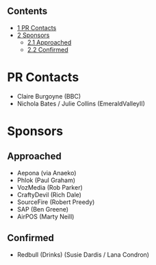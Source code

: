 Contents
--------

-   [1 PR Contacts](#PR_Contacts)
-   [2 Sponsors](#Sponsors)
    -   [2.1 Approached](#Approached)
    -   [2.2 Confirmed](#Confirmed)

PR Contacts
===========

-   Claire Burgoyne (BBC)
-   Nichola Bates / Julie Collins (EmeraldValleyII)

Sponsors
========

Approached
----------

-   Aepona (via Anaeko)
-   Phlok (Paul Graham)
-   VozMedia (Rob Parker)
-   CraftyDevil (Rich Dale)
-   SourceFire (Robert Preedy)
-   SAP (Ben Greene)
-   AirPOS (Marty Neill)

Confirmed
---------

-   Redbull (Drinks) (Susie Dardis / Lana Condron)
